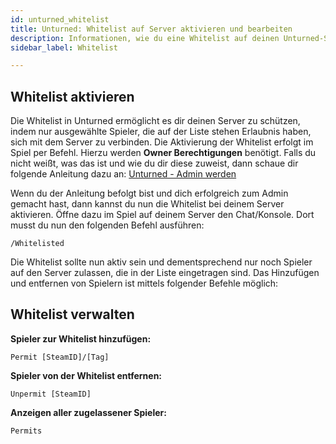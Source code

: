 ```yaml
---
id: unturned_whitelist
title: Unturned: Whitelist auf Server aktivieren und bearbeiten
description: Informationen, wie du eine Whitelist auf deinen Unturned-Server von ZAP-Hosting aktivieren und bearbeiten kannst - ZAP-Hosting.com Dokumentationen
sidebar_label: Whitelist

---
```




## Whitelist aktivieren

Die Whitelist in Unturned ermöglicht es dir deinen Server zu schützen, indem nur ausgewählte Spieler, die auf der Liste stehen Erlaubnis haben, sich mit dem Server zu verbinden. Die Aktivierung der Whitelist erfolgt im Spiel per Befehl. Hierzu werden **Owner Berechtigungen** benötigt. Falls du nicht weißt, was das ist und wie du dir diese zuweist, dann schaue dir folgende Anleitung dazu an: [Unturned - Admin werden](https://zap-hosting.com/guides/docs/en/unturned_becomeadmin/)



Wenn du der Anleitung befolgt bist und dich erfolgreich zum Admin gemacht hast, dann kannst du nun die Whitelist bei deinem Server aktivieren. Öffne dazu im Spiel auf deinem Server den Chat/Konsole. Dort musst du nun den folgenden Befehl ausführen:

```
/Whitelisted
```



Die Whitelist sollte nun aktiv sein und dementsprechend nur noch Spieler auf den Server zulassen, die in der Liste eingetragen sind. Das Hinzufügen und entfernen von Spielern ist mittels folgender Befehle möglich:



## Whitelist verwalten

**Spieler zur Whitelist hinzufügen:**

```
Permit [SteamID]/[Tag]
```

**Spieler von der Whitelist  entfernen:**

```
Unpermit [SteamID]
```

**Anzeigen aller zugelassener Spieler:**

```
Permits
```


